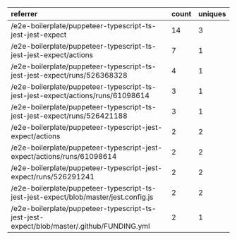 | referrer                                                                                  | count | uniques |
| :---------------------------------------------------------------------------------------- | :---- | :------ |
| /e2e-boilerplate/puppeteer-typescript-ts-jest-jest-expect                                 | 14    | 3       |
| /e2e-boilerplate/puppeteer-typescript-ts-jest-jest-expect/actions                         | 7     | 1       |
| /e2e-boilerplate/puppeteer-typescript-ts-jest-jest-expect/runs/526368328                  | 4     | 1       |
| /e2e-boilerplate/puppeteer-typescript-ts-jest-jest-expect/actions/runs/61098614           | 3     | 1       |
| /e2e-boilerplate/puppeteer-typescript-ts-jest-jest-expect/runs/526421188                  | 3     | 1       |
| /e2e-boilerplate/puppeteer-typescript-jest-expect/actions                                 | 2     | 2       |
| /e2e-boilerplate/puppeteer-typescript-jest-expect/actions/runs/61098614                   | 2     | 2       |
| /e2e-boilerplate/puppeteer-typescript-jest-expect/runs/526291241                          | 2     | 2       |
| /e2e-boilerplate/puppeteer-typescript-ts-jest-jest-expect/blob/master/jest.config.js      | 2     | 2       |
| /e2e-boilerplate/puppeteer-typescript-ts-jest-jest-expect/blob/master/.github/FUNDING.yml | 2     | 1       |